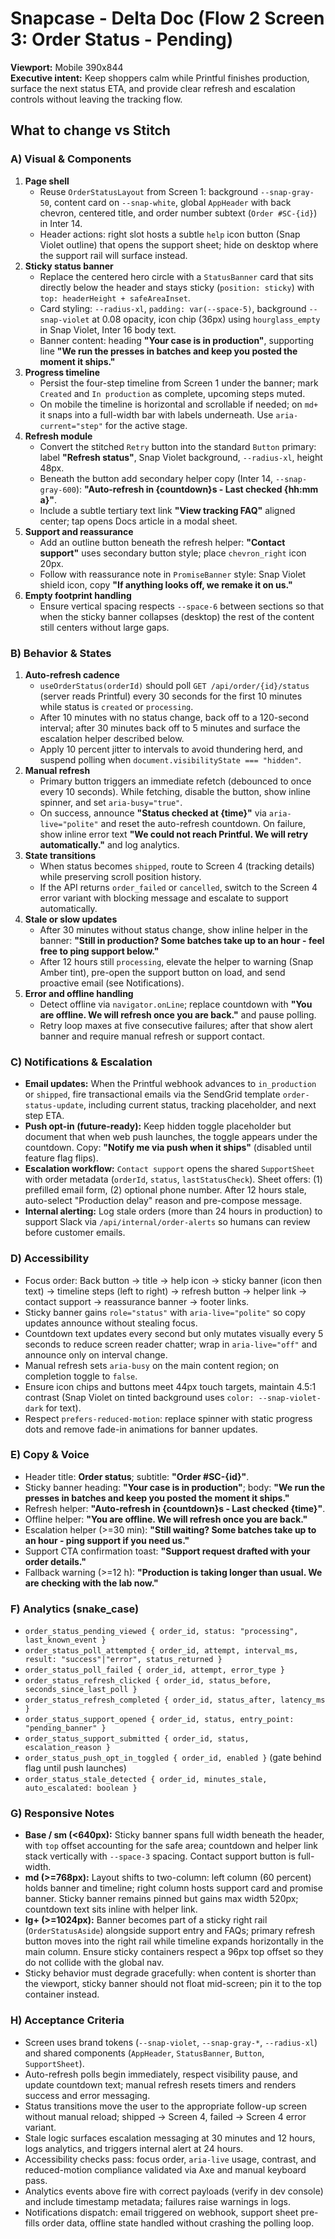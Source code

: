 # Snapcase - Delta Doc (Flow 2 Screen 3: Order Status - Pending)

**Viewport:** Mobile 390x844  
**Executive intent:** Keep shoppers calm while Printful finishes production, surface the next status ETA, and provide clear refresh and escalation controls without leaving the tracking flow.

## What to change vs Stitch

### A) Visual & Components
1. **Page shell**
   - Reuse `OrderStatusLayout` from Screen 1: background `--snap-gray-50`, content card on `--snap-white`, global `AppHeader` with back chevron, centered title, and order number subtext (`Order #SC-{id}`) in Inter 14.
   - Header actions: right slot hosts a subtle `help` icon button (Snap Violet outline) that opens the support sheet; hide on desktop where the support rail will surface instead.
2. **Sticky status banner**
   - Replace the centered hero circle with a `StatusBanner` card that sits directly below the header and stays sticky (`position: sticky`) with `top: headerHeight + safeAreaInset`.
   - Card styling: `--radius-xl`, `padding: var(--space-5)`, background `--snap-violet` at 0.08 opacity, icon chip (36px) using `hourglass_empty` in Snap Violet, Inter 16 body text.
   - Banner content: heading **"Your case is in production"**, supporting line **"We run the presses in batches and keep you posted the moment it ships."**
3. **Progress timeline**
   - Persist the four-step timeline from Screen 1 under the banner; mark `Created` and `In production` as complete, upcoming steps muted.
   - On mobile the timeline is horizontal and scrollable if needed; on `md+` it snaps into a full-width bar with labels underneath. Use `aria-current="step"` for the active stage.
4. **Refresh module**
   - Convert the stitched `Retry` button into the standard `Button` primary: label **"Refresh status"**, Snap Violet background, `--radius-xl`, height 48px.
   - Beneath the button add secondary helper copy (Inter 14, `--snap-gray-600`): **"Auto-refresh in {countdown}s - Last checked {hh:mm a}"**.
   - Include a subtle tertiary text link **"View tracking FAQ"** aligned center; tap opens Docs article in a modal sheet.
5. **Support and reassurance**
   - Add an outline button beneath the refresh helper: **"Contact support"** uses secondary button style; place `chevron_right` icon 20px.
   - Follow with reassurance note in `PromiseBanner` style: Snap Violet shield icon, copy **"If anything looks off, we remake it on us."**
6. **Empty footprint handling**
   - Ensure vertical spacing respects `--space-6` between sections so that when the sticky banner collapses (desktop) the rest of the content still centers without large gaps.

### B) Behavior & States
1. **Auto-refresh cadence**
   - `useOrderStatus(orderId)` should poll `GET /api/order/{id}/status` (server reads Printful) every 30 seconds for the first 10 minutes while status is `created` or `processing`.
   - After 10 minutes with no status change, back off to a 120-second interval; after 30 minutes back off to 5 minutes and surface the escalation helper described below.
   - Apply 10 percent jitter to intervals to avoid thundering herd, and suspend polling when `document.visibilityState === "hidden"`.
2. **Manual refresh**
   - Primary button triggers an immediate refetch (debounced to once every 10 seconds). While fetching, disable the button, show inline spinner, and set `aria-busy="true"`.
   - On success, announce **"Status checked at {time}"** via `aria-live="polite"` and reset the auto-refresh countdown. On failure, show inline error text **"We could not reach Printful. We will retry automatically."** and log analytics.
3. **State transitions**
   - When status becomes `shipped`, route to Screen 4 (tracking details) while preserving scroll position history.
   - If the API returns `order_failed` or `cancelled`, switch to the Screen 4 error variant with blocking message and escalate to support automatically.
4. **Stale or slow updates**
   - After 30 minutes without status change, show inline helper in the banner: **"Still in production? Some batches take up to an hour - feel free to ping support below."**
   - After 12 hours still `processing`, elevate the helper to warning (Snap Amber tint), pre-open the support button on load, and send proactive email (see Notifications).
5. **Error and offline handling**
   - Detect offline via `navigator.onLine`; replace countdown with **"You are offline. We will refresh once you are back."** and pause polling.
   - Retry loop maxes at five consecutive failures; after that show alert banner and require manual refresh or support contact.

### C) Notifications & Escalation
- **Email updates:** When the Printful webhook advances to `in_production` or `shipped`, fire transactional emails via the SendGrid template `order-status-update`, including current status, tracking placeholder, and next step ETA.
- **Push opt-in (future-ready):** Keep hidden toggle placeholder but document that when web push launches, the toggle appears under the countdown. Copy: **"Notify me via push when it ships"** (disabled until feature flag flips).
- **Escalation workflow:** `Contact support` opens the shared `SupportSheet` with order metadata (`orderId`, `status`, `lastStatusCheck`). Sheet offers: (1) prefilled email form, (2) optional phone number. After 12 hours stale, auto-select "Production delay" reason and pre-compose message.
- **Internal alerting:** Log stale orders (more than 24 hours in production) to support Slack via `/api/internal/order-alerts` so humans can review before customer emails.

### D) Accessibility
- Focus order: Back button -> title -> help icon -> sticky banner (icon then text) -> timeline steps (left to right) -> refresh button -> helper link -> contact support -> reassurance banner -> footer links.
- Sticky banner gains `role="status"` with `aria-live="polite"` so copy updates announce without stealing focus.
- Countdown text updates every second but only mutates visually every 5 seconds to reduce screen reader chatter; wrap in `aria-live="off"` and announce only on interval change.
- Manual refresh sets `aria-busy` on the main content region; on completion toggle to `false`.
- Ensure icon chips and buttons meet 44px touch targets, maintain 4.5:1 contrast (Snap Violet on tinted background uses `color: --snap-violet-dark` for text).
- Respect `prefers-reduced-motion`: replace spinner with static progress dots and remove fade-in animations for banner updates.

### E) Copy & Voice
- Header title: **Order status**; subtitle: **"Order #SC-{id}"**.
- Sticky banner heading: **"Your case is in production"**; body: **"We run the presses in batches and keep you posted the moment it ships."**
- Refresh helper: **"Auto-refresh in {countdown}s - Last checked {time}"**.
- Offline helper: **"You are offline. We will refresh once you are back."**
- Escalation helper (>=30 min): **"Still waiting? Some batches take up to an hour - ping support if you need us."**
- Support CTA confirmation toast: **"Support request drafted with your order details."**
- Fallback warning (>=12 h): **"Production is taking longer than usual. We are checking with the lab now."**

### F) Analytics (snake_case)
- `order_status_pending_viewed { order_id, status: "processing", last_known_event }`
- `order_status_poll_attempted { order_id, attempt, interval_ms, result: "success"|"error", status_returned }`
- `order_status_poll_failed { order_id, attempt, error_type }`
- `order_status_refresh_clicked { order_id, status_before, seconds_since_last_poll }`
- `order_status_refresh_completed { order_id, status_after, latency_ms }`
- `order_status_support_opened { order_id, status, entry_point: "pending_banner" }`
- `order_status_support_submitted { order_id, status, escalation_reason }`
- `order_status_push_opt_in_toggled { order_id, enabled }` (gate behind flag until push launches)
- `order_status_stale_detected { order_id, minutes_stale, auto_escalated: boolean }`

### G) Responsive Notes
- **Base / sm (<640px):** Sticky banner spans full width beneath the header, with `top` offset accounting for the safe area; countdown and helper link stack vertically with `--space-3` spacing. Contact support button is full-width.
- **md (>=768px):** Layout shifts to two-column: left column (60 percent) holds banner and timeline; right column hosts support card and promise banner. Sticky banner remains pinned but gains max width 520px; countdown text sits inline with helper link.
- **lg+ (>=1024px):** Banner becomes part of a sticky right rail (`OrderStatusAside`) alongside support entry and FAQs; primary refresh button moves into the right rail while timeline expands horizontally in the main column. Ensure sticky containers respect a 96px top offset so they do not collide with the global nav.
- Sticky behavior must degrade gracefully: when content is shorter than the viewport, sticky banner should not float mid-screen; pin it to the top container instead.

### H) Acceptance Criteria
- Screen uses brand tokens (`--snap-violet`, `--snap-gray-*`, `--radius-xl`) and shared components (`AppHeader`, `StatusBanner`, `Button`, `SupportSheet`).
- Auto-refresh polls begin immediately, respect visibility pause, and update countdown text; manual refresh resets timers and renders success and error messaging.
- Status transitions move the user to the appropriate follow-up screen without manual reload; shipped -> Screen 4, failed -> Screen 4 error variant.
- Stale logic surfaces escalation messaging at 30 minutes and 12 hours, logs analytics, and triggers internal alert at 24 hours.
- Accessibility checks pass: focus order, `aria-live` usage, contrast, and reduced-motion compliance validated via Axe and manual keyboard pass.
- Analytics events above fire with correct payloads (verify in dev console) and include timestamp metadata; failures raise warnings in logs.
- Notifications dispatch: email triggered on webhook, support sheet pre-fills order data, offline state handled without crashing the polling loop.

